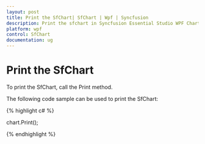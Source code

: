 ```yaml
---
layout: post
title: Print the SfChart| SfChart | Wpf | Syncfusion
description: Print the sfchart in Syncfusion Essential Studio WPF Chart (SfChart) control, its elements and more.
platform: wpf
control: SfChart
documentation: ug
---
```


# Print the SfChart

To print the SfChart, call the Print method.

The following code sample can be used to print the SfChart:

{% highlight c# %}

  chart.Print();   

{% endhighlight  %}

